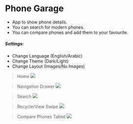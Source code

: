 # Phone Garage

- App to show phone details.
- You can search for modern phones.
- You can compare phones and add them to your favourite.
##### Settings:
- Change Language (English/Arabic)
- Change Theme (Dark/Light)
- Change Layout (Images/No Images)


> Home
![](https://gdarwish.scweb.ca/PHP/PhoneGarageReadMe/PhoneGarage1.png)

> Navigation Drawer 
![](https://gdarwish.scweb.ca/PHP/PhoneGarageReadMe/PhoneGarage4.png)

> Search 
![](https://gdarwish.scweb.ca/PHP/PhoneGarageReadMe/PhoneGarage3.png)

> RecyclerView Swipe
![](https://gdarwish.scweb.ca/PHP/PhoneGarageReadMe/PhoneGarage5.png)

> Compare Phones Tablet
![](https://gdarwish.scweb.ca/PHP/PhoneGarageReadMe/PhoneGarage7.png)

